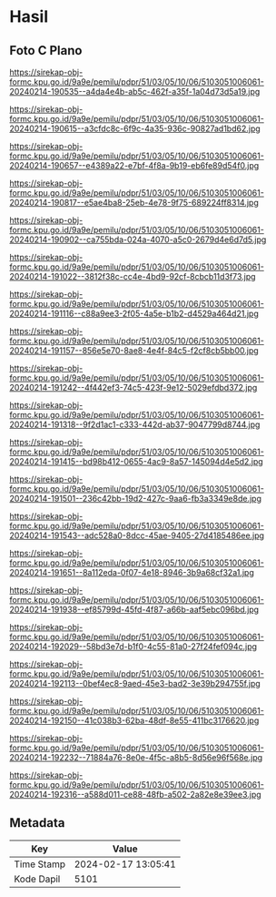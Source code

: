 # Hasil

## Foto C Plano

https://sirekap-obj-formc.kpu.go.id/9a9e/pemilu/pdpr/51/03/05/10/06/5103051006061-20240214-190535--a4da4e4b-ab5c-462f-a35f-1a04d73d5a19.jpg

https://sirekap-obj-formc.kpu.go.id/9a9e/pemilu/pdpr/51/03/05/10/06/5103051006061-20240214-190615--a3cfdc8c-6f9c-4a35-936c-90827ad1bd62.jpg

https://sirekap-obj-formc.kpu.go.id/9a9e/pemilu/pdpr/51/03/05/10/06/5103051006061-20240214-190657--e4389a22-e7bf-4f8a-9b19-eb6fe89d54f0.jpg

https://sirekap-obj-formc.kpu.go.id/9a9e/pemilu/pdpr/51/03/05/10/06/5103051006061-20240214-190817--e5ae4ba8-25eb-4e78-9f75-689224ff8314.jpg

https://sirekap-obj-formc.kpu.go.id/9a9e/pemilu/pdpr/51/03/05/10/06/5103051006061-20240214-190902--ca755bda-024a-4070-a5c0-2679d4e6d7d5.jpg

https://sirekap-obj-formc.kpu.go.id/9a9e/pemilu/pdpr/51/03/05/10/06/5103051006061-20240214-191022--3812f38c-cc4e-4bd9-92cf-8cbcb11d3f73.jpg

https://sirekap-obj-formc.kpu.go.id/9a9e/pemilu/pdpr/51/03/05/10/06/5103051006061-20240214-191116--c88a9ee3-2f05-4a5e-b1b2-d4529a464d21.jpg

https://sirekap-obj-formc.kpu.go.id/9a9e/pemilu/pdpr/51/03/05/10/06/5103051006061-20240214-191157--856e5e70-8ae8-4e4f-84c5-f2cf8cb5bb00.jpg

https://sirekap-obj-formc.kpu.go.id/9a9e/pemilu/pdpr/51/03/05/10/06/5103051006061-20240214-191242--4f442ef3-74c5-423f-9e12-5029efdbd372.jpg

https://sirekap-obj-formc.kpu.go.id/9a9e/pemilu/pdpr/51/03/05/10/06/5103051006061-20240214-191318--9f2d1ac1-c333-442d-ab37-9047799d8744.jpg

https://sirekap-obj-formc.kpu.go.id/9a9e/pemilu/pdpr/51/03/05/10/06/5103051006061-20240214-191415--bd98b412-0655-4ac9-8a57-145094d4e5d2.jpg

https://sirekap-obj-formc.kpu.go.id/9a9e/pemilu/pdpr/51/03/05/10/06/5103051006061-20240214-191501--236c42bb-19d2-427c-9aa6-fb3a3349e8de.jpg

https://sirekap-obj-formc.kpu.go.id/9a9e/pemilu/pdpr/51/03/05/10/06/5103051006061-20240214-191543--adc528a0-8dcc-45ae-9405-27d4185486ee.jpg

https://sirekap-obj-formc.kpu.go.id/9a9e/pemilu/pdpr/51/03/05/10/06/5103051006061-20240214-191651--8a112eda-0f07-4e18-8946-3b9a68cf32a1.jpg

https://sirekap-obj-formc.kpu.go.id/9a9e/pemilu/pdpr/51/03/05/10/06/5103051006061-20240214-191938--ef85799d-45fd-4f87-a66b-aaf5ebc096bd.jpg

https://sirekap-obj-formc.kpu.go.id/9a9e/pemilu/pdpr/51/03/05/10/06/5103051006061-20240214-192029--58bd3e7d-b1f0-4c55-81a0-27f24fef094c.jpg

https://sirekap-obj-formc.kpu.go.id/9a9e/pemilu/pdpr/51/03/05/10/06/5103051006061-20240214-192113--0bef4ec8-9aed-45e3-bad2-3e39b294755f.jpg

https://sirekap-obj-formc.kpu.go.id/9a9e/pemilu/pdpr/51/03/05/10/06/5103051006061-20240214-192150--41c038b3-62ba-48df-8e55-411bc3176620.jpg

https://sirekap-obj-formc.kpu.go.id/9a9e/pemilu/pdpr/51/03/05/10/06/5103051006061-20240214-192232--71884a76-8e0e-4f5c-a8b5-8d56e96f568e.jpg

https://sirekap-obj-formc.kpu.go.id/9a9e/pemilu/pdpr/51/03/05/10/06/5103051006061-20240214-192316--a588d011-ce88-48fb-a502-2a82e8e39ee3.jpg


## Metadata

| Key        | Value               |
| ---------- | ------------------- |
| Time Stamp | 2024-02-17 13:05:41 |
| Kode Dapil | 5101                |



